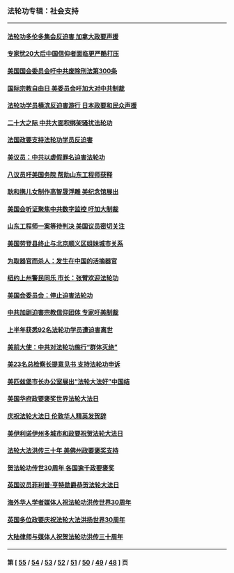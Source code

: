 ### 法轮功专辑：社会支持
---
#### [法轮功多伦多集会反迫害 加拿大政要声援](../../pages/nf4386/n13881303.md?12120430) 
#### [专家忧20大后中国信仰者面临更严酷打压](../../pages/nf4386/n13874993.md?12120430) 
#### [美国国会委员会吁中共废除刑法第300条](../../pages/nf4386/n13868121.md?12120430) 
#### [国际宗教自由日 美委员会吁加大对中共制裁](../../pages/nf4386/n13855021.md?12120430) 
#### [法轮功学员横滨反迫害游行 日本政要和民众声援](../../pages/nf4386/n13847132.md?12120430) 
#### [二十大之际 中共大面积绑架骚扰法轮功](../../pages/nf4386/n13846381.md?12120430) 
#### [法国政要支持法轮功学员反迫害](../../pages/nf4386/n13841970.md?12120430) 
#### [美议员：中共以虚假罪名迫害法轮功](../../pages/nf4386/n13841083.md?12120430) 
#### [八议员吁美国务院 帮助山东工程师获释](../../pages/nf4386/n13836379.md?12120430) 
#### [耿和携儿女制作高智晟浮雕 美纪念馆展出](../../pages/nf4386/n13829624.md?12120430) 
#### [美国会听证聚焦中共数字监控 吁加大制裁](../../pages/nf4386/n13825083.md?12120430) 
#### [山东工程师一案等待判决 美国议员密切关注](../../pages/nf4386/n13815065.md?12120430) 
#### [美国劳登县终止与北京顺义区姐妹城市关系](../../pages/nf4386/n13811030.md?12120430) 
#### [为取器官而杀人：发生在中国的活摘器官](../../pages/nf4386/n13794731.md?12120430) 
#### [纽约上州警民同乐 市长：张臂欢迎法轮功](../../pages/nf4386/n13794375.md?12120430) 
#### [美国会委员会：停止迫害法轮功](../../pages/nf4386/n13788164.md?12120430) 
#### [中共加剧迫害宗教信仰团体 专家吁美制裁](../../pages/nf4386/n13780252.md?12120430) 
#### [上半年获悉92名法轮功学员遭迫害离世](../../pages/nf4386/n13772701.md?12120430) 
#### [美前大使：中共对法轮功施行“群体灭绝”](../../pages/nf4386/n13771705.md?12120430) 
#### [美23名总检察长提意见书 支持法轮功申诉](../../pages/nf4386/n13766596.md?12120430) 
#### [美匹兹堡市长办公室展出“法轮大法好”中国结](../../pages/nf4386/n13749721.md?12120430) 
#### [美国华府政要褒奖世界法轮大法日](../../pages/nf4386/n13743770.md?12120430) 
#### [庆祝法轮大法日 伦敦华人精英发贺辞](../../pages/nf4386/n13741593.md?12120430) 
#### [美伊利诺伊州多城市和政要祝贺法轮大法日](../../pages/nf4386/n13737149.md?12120430) 
#### [法轮大法洪传三十年 美佛州政要褒奖支持](../../pages/nf4386/n13737103.md?12120430) 
#### [贺法轮功传世30周年 各国逾千政要褒奖](../../pages/nf4386/n13735828.md?12120430) 
#### [英国议员菲利普‧亨特勋爵恭贺法轮大法日](../../pages/nf4386/n13736187.md?12120430) 
#### [海外华人学者媒体人祝法轮功洪传世界30周年](../../pages/nf4386/n13735835.md?12120430) 
#### [英国多位政要庆祝法轮大法洪扬世界30周年](../../pages/nf4386/n13734739.md?12120430) 
#### [大陆律师与媒体人祝贺法轮功洪传三十周年](../../pages/nf4386/n13735062.md?12120430) 

---
#### 第 [ [55](./55.md?12120430) / [54](./54.md?12120430) / [53](./53.md?12120430) / [52](./52.md?12120430) / [51](./51.md?12120430) / [50](./50.md?12120430) / [49](./49.md?12120430) / [48](./48.md?12120430) ] 页
